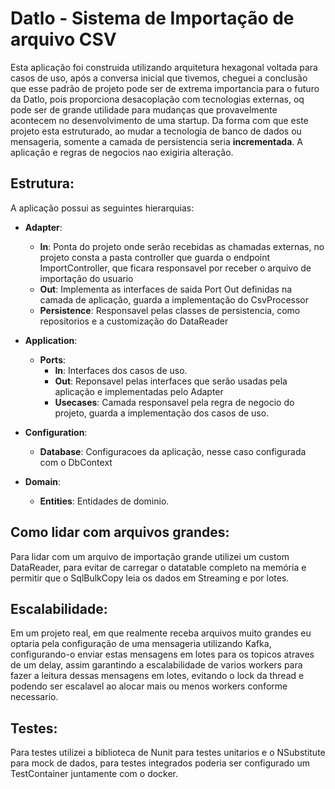 # Datlo - Sistema de Importação de arquivo CSV

Esta aplicação foi construida utilizando arquitetura hexagonal voltada para casos de uso, após a conversa inicial que tivemos, cheguei a conclusão que esse padrão de projeto pode
ser de extrema importancia para o futuro da Datlo, pois proporciona desacoplação com tecnologias externas, oq pode ser de grande utilidade para mudanças que provavelmente
acontecem no desenvolvimento de uma startup. Da forma com que este projeto esta estruturado, ao mudar a tecnologia de banco de dados ou mensageria, somente a camada de persistencia
seria **incrementada**. A aplicação e regras de negocios nao exigiria alteração.

## Estrutura:

A aplicação possui as seguintes hierarquias:
* **Adapter**:
    * **In**: Ponta do projeto onde serão recebidas as chamadas externas, no projeto consta a pasta controller que guarda o endpoint ImportController, que ficara responsavel por receber o arquivo de importação do usuario
    * **Out**: Implementa as interfaces de saida Port Out definidas na camada de aplicação, guarda a implementação do CsvProcessor
    * **Persistence**: Responsavel pelas classes de persistencia, como repositorios e a customização do DataReader

* **Application**:
    * **Ports**:
        * **In**: Interfaces dos casos de uso.
        * **Out**: Reponsavel pelas interfaces que serão usadas pela aplicação e implementadas pelo Adapter
        * **Usecases**: Camada responsavel pela regra de negocio do projeto, guarda a implementação dos casos de uso.

* **Configuration**:
    * **Database**: Configuracoes da aplicação, nesse caso configurada com o DbContext
    
* **Domain**:
    * **Entities**: Entidades de dominio.


## Como lidar com arquivos grandes:
Para lidar com um arquivo de importação grande utilizei um custom DataReader, para evitar de carregar o datatable completo na memória e permitir que o SqlBulkCopy leia os dados em Streaming e por lotes.

## Escalabilidade:
Em um projeto real, em que realmente receba arquivos muito grandes eu optaria pela configuração de uma mensageria utilizando Kafka, configurando-o enviar estas mensagens em lotes para os topicos atraves de um delay,
assim garantindo a escalabilidade de varios workers para fazer a leitura dessas mensagens em lotes, evitando o lock da thread e podendo ser escalavel ao alocar mais ou menos workers conforme necessario.

## Testes:
Para testes utilizei a biblioteca de Nunit para testes unitarios e o NSubstitute para mock de dados, para testes integrados poderia ser configurado um TestContainer juntamente com o docker.


